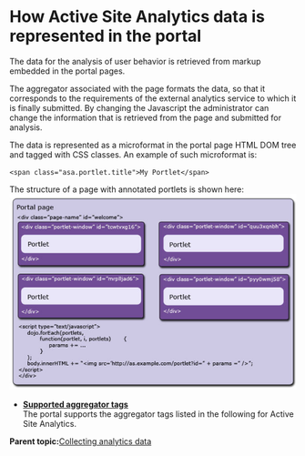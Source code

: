 # How Active Site Analytics data is represented in the portal 

The data for the analysis of user behavior is retrieved from markup embedded in the portal pages.

The aggregator associated with the page formats the data, so that it corresponds to the requirements of the external analytics service to which it is finally submitted. By changing the Javascript the administrator can change the information that is retrieved from the page and submitted for analysis.

The data is represented as a microformat in the portal page HTML DOM tree and tagged with CSS classes. An example of such microformat is:

```
<span class="asa.portlet.title">My Portlet</span>
```

The structure of a page with annotated portlets is shown here: ![Structure of a page with portlets annotated for Site Analytics](../images/asa_page_elements.jpg)

-   **[Supported aggregator tags ](../admin-system/sa_asa_aggr_tags.md)**  
The portal supports the aggregator tags listed in the following for Active Site Analytics.

**Parent topic:**[Collecting analytics data ](../admin-system/sa_asa_collct_data.md)

